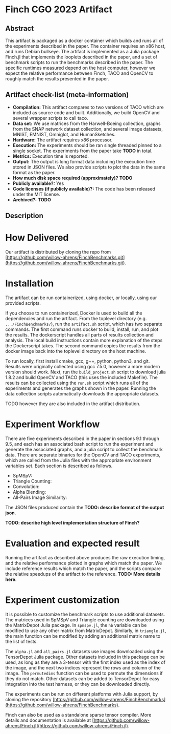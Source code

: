 # Finch CGO 2023 Artifact

## Abstract

This artifact is packaged as a docker container which builds and runs all of the
experiments described in the paper. The container requires an x86 host, and runs
Debian bullseye. The artifact is implemented as a Julia package Finch.jl that
implements the looplets described in the paper, and a set of benchmark scripts
to run the benchmarks described in the paper. The specific runtimes measured
depend on the host computer, however we expect the relative performance between
Finch, TACO and OpenCV to roughly match the results presented in the paper.

## Artifact check-list (meta-information)
- **Compilation:**  This artifact compares to two versions of TACO which are
  included as source code and built. Additionally, we build OpenCV and several
  wrapper scripts to call taco.
- **Data set:** We use matrices from the Harwell-Boeing collection, graphs from
  the SNAP network dataset collection, and several image datasets, MNIST, EMNIST,
  Omniglot, and HumanSketches.
- **Hardware:** The artifact requires x86 processor.
- **Execution:** The experiments should be ran single threaded pinned to a
  single socket. The experiments from the paper take **TODO** in total. 
- **Metrics:** Execution time is reported.
- **Output:** The output is long format data including the execution time stored
  in JSON files. We also provide scripts to plot the data in the same format as
  the paper.
- **How much disk space required (approximately)?** **TODO**
- **Publicly available?:** Yes
- **Code licenses (if publicly available)?:** The code has been released under
  the MIT license. 
- **Archived?:** **TODO**

## Description
# How Delivered
Our artifact is distributed by cloning the repo from
[https://github.com/willow-ahrens/FinchBenchmarks.git](https://github.com/willow-ahrens/FinchBenchmarks.git).

# Installation

The artifact can be run containerized, using docker, or locally, using our
provided scripts.

If you choose to run containerized, Docker is used to build all the dependencies
and run the artifact. From the toplevel directory (e.g.
`.../FinchBenchmarks/`), run the `artifact.sh` script, which has two separate
commands. The first command runs docker to build, install, run, and plot the
results.  The dockerscript handles all parts of results collection and analysis.
The local build instructions contain more explanation of the steps the
Dockerscript takes.  The second command copies the results from the docker image
back into the toplevel directory on the host machine.   

To run locally, first install cmake, gcc, g++, python, python3, and git. Results
were originally collected using gcc 7.5.0, however a more modern version should
work. Next, run the `build_project.sh` script to download julia 1.8.2 and build
OpenCV and TACO (this uses the included Makefile). The results can be collected
using the `run.sh` script which runs all of the experiments and generates the
graphs shown in the paper. Running the data collection scripts automatically
downloads the appropriate datasets.

TODO however they are also included in the artifact distribution. 

# Experiment Workflow
There are five experiments described in the paper in sections 9.1 through 9.5,
and each has an associated bash script to run the experiment and generate the
associated graphs, and a julia script to collect the benchmark data. There are
separate binaries for the OpenCV and TACO experiments, which are called from the
Julia files with the appropriate environment variables set. Each section is
described as follows.

- SpMSpV: 
- Triangle Counting: 
- Convolution: 
- Alpha Blending: 
- All-Pairs Image Similarity:  

The JSON files produced contain the **TODO: describe format of the output json**. 

**TODO: describe high level implementation structure of Finch?**

# Evaluation and expected result
Running the artifact as described above produces the raw execution timing, and
the relative performance plotted in graphs which match the paper. We include
reference results which match the paper, and the scripts compare the relative
speedups of the artifact to the reference. **TODO: More
details here**.

# Experiment customization

It is possible to customize the benchmark scripts to use additional datasets.
The matrices used in SpMSpV and Triangle counting are downloaded using the
MatrixDepot Julia package. In `spmspv.jl`, the `hb` variable can be modified to
use any other matrix from MatrixDepot. Similarly, in `triangle.jl`, the main
function can be modified by adding an additional matrix name to the list of
tests. 

The `alpha.jl` and `all_pairs.jl` datasets use images downloaded using the
TensorDepot Julia package. Other datasets included in this package can be used,
as long as they are a 3-tensor with the first index used as the index of the
image, and the next two indices represent the rows and column of the image. The
`permutedims` function can be used to permute the dimensions if they do not
match. Other datasets can be added to TensorDepot for easy integration into the
test harness, or they can be downloaded directly. 

The experiments can be run on different platforms with Julia support, by cloning
the repository
[https://github.com/willow-ahrens/FinchBenchmarks](https://github.com/willow-ahrens/FinchBenchmarks). 

Finch can also be used as a standalone sparse tensor compiler. More details and
documentation is available at
[https://github.com/willow-ahrens/Finch.jl](https://github.com/willow-ahrens/Finch.jl). 